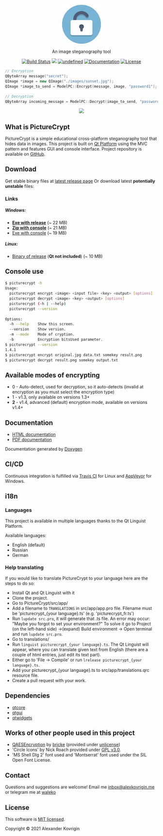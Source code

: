 <p align="center">
  <a href="https://alexkovrigin.me/PictureCrypt">
    <img alt="PictureCrypt" src="./src/app/icons/unlocked.png">
  </a>
</p>

<p align="center">
  An image steganography tool
</p>
<p align="center">
  <a href="https://travis-ci.com/github/waleko/PictureCrypt"><img alt="Build Status" src="https://travis-ci.com/waleko/PictureCrypt.svg?branch=master"></a>
  <a href="https://ci.appveyor.com/project/waleko/picturecrypt/branch/master"><img src="https://ci.appveyor.com/api/projects/status/qc0syxtjax4wnud7/branch/master?svg=true"/></a>
  <a href="https://ci.appveyor.com/project/waleko/picturecrypt/branch/master/tests"><img alt="undefined" src="https://img.shields.io/appveyor/tests/waleko/PictureCrypt/master.svg?style=flat"></a>
  <!--<a class="badge-align" href="https://www.codacy.com/app/waleko/PictureCrypt?utm_source=github.com&amp;utm_medium=referral&amp;utm_content=waleko/PictureCrypt&amp;utm_campaign=Badge_Grade"><img src="https://api.codacy.com/project/badge/Grade/c9106eb67e164d7d87de6d92448a3355"/></a>-->
  <!--<img alt="Chocolatey Version" src="https://img.shields.io/chocolatey/v/picturecrypt">-->
  <a href="https://waleko.github.io/PictureCrypt/docs"><img alt="Documentation" src="https://img.shields.io/badge/docs-available-brightgreen.svg"></a>
  <a href="https://github.com/waleko/PictureCrypt/blob/master/LICENSE"><img alt="License" src="https://img.shields.io/github/license/waleko/PictureCrypt.svg?style=flat"></a>
  <!--<a href="https://gitter.im/PictureCrypt/community"><img src="https://badges.gitter.im/waleko/PictureCrypt.png"/></a>-->
</p>


```cpp
// Encryption
QByteArray message("secret");
QImage *image = new QImage("./images/sunset.jpg");
QImage *image_to_send = ModelPC::Encrypt(message, image, "password1");

// Decryption
QByteArray incoming_message = ModelPC::Decrypt(image_to_send, "password1"); // "secret"
```

<p align="center">
  <img src="https://waleko.github.io/data/picturecrypt-screenshot.jpg"/>
</p>

## What is PictureCrypt
PictureCrypt is a simple educational cross-platform steganography tool that hides data in images.
This project is built on [Qt Platform](https://qt.io) using the MVC pattern and features GUI and console interface.
Project repository is available on [GitHub](https://github.com/waleko/PictureCrypt).

## Download
Get stable binary files at [latest release page](https://github.com/waleko/PictureCrypt/releases/latest)
Or download latest **potentially unstable** files:

### Links
##### Windows:
* [**Exe with release**](https://ci.appveyor.com/api/projects/waleko/picturecrypt/artifacts/src/PictureCrypt-setup.exe) (~ 22 MB)
* [**Zip with console**](https://ci.appveyor.com/api/projects/waleko/picturecrypt/artifacts/src/deploy/console.zip) (~ 21 MB)
* [Exe with console](https://ci.appveyor.com/api/projects/waleko/picturecrypt/artifacts/src/PictureCrypt-console-setup.exe) (~ 19 MB)

##### Linux:
* [Binary of release](https://github.com/waleko/PictureCrypt/raw/gh-pages/src/app/build/Release/PictureCrypt) (**Qt not included**) (~ 10 MB)


## Console use
```bash
$ picturecrypt -h
Usage:
  picturecrypt encrypt <image> <input file> <key> <output> [options]
  picturecrypt decrypt <image> <key> <output> [options]
  picturecrypt (-h | --help)
  picturecrypt --version

Options:
  -h --help    Show this screen.
  --version    Show version.
  -m --mode    Mode of cryption.
  -b           Encryption bitsUsed parameter.
$ picturecrypt --version
1.4.1
$ picturecrypt encrypt original.jpg data.txt somekey result.png
$ picturecrypt decrypt result.png somekey output.txt
```

## Available modes of encrypting
* 0 - Auto-detect, used for decryption, so it auto-detects (invalid at encryption as you must select the encryption type)
* 1 - v1.3, only available on versions 1.3+
* **2** - v1.4, advanced (default) encryption mode, available on versions v1.4+

## Documentation
* [HTML documentation](docs)
* [PDF documentation](https://github.com/waleko/PictureCrypt/raw/gh-pages/PictureCrypt-docs.pdf)

Documentation generated by [Doxygen](http://doxygen.nl)

## CI/CD
Continuous integration is fulfilled via [Travis CI](https://travis-ci.com/waleko/PictureCrypt) for Linux and [AppVeyor](https://ci.appveyor.com/project/waleko/picturecrypt) for Windows.

## i18n
### Languages
This project is available in multiple languages thanks to the Qt Linguist Platform.

Available languages:

- English (default)
- Russian
- German

### Help translating
If you would like to translate PictureCrypt to your language here are the steps to do so:

* Install Qt and Qt Linguist with it
* Clone the project.
* Go to PictureCrypt/src/app/
* Add a filename to `TRANSLATIONS` in src/app/app.pro file. Filename must be 'picturecrypt_{your language}.ts' (e.g. 'picturecrypt_fr.ts')
* Run `lupdate src.pro`, it will generate that .ts file. An error may occur: "Maybe you forgot to set your environment?" To solve it go to Project (on the left-hand side) ->(expand) Build environment -> Open terminal and run `lupdate src.pro`.
* Go to translations/
* Run `linguist picturecrypt_{your language}.ts`. The Qt Linguist will appear, where you can translate given text from English (there are a couple of html entries, just edit its text part).
* Either go to 'File -> Compile' or run `lrelease picturecrypt_{your language}.ts`.
* Add your picturecrypt_{your language}.ts to src/app/translations.qrc resource file.
* Create a pull request with your work.

## Dependencies
* [qtcore](https://doc.qt.io/qt-5.11/qtcore-index.html)
* [qtgui](http://doc.qt.io/archives/qt-4.8/qtgui-module.html)
* [qtwidgets](https://doc.qt.io/qt-5.11/qtwidgets-index.html)

## Works of other people used in this project
 * [QAESEncryption](https://github.com/bricke/Qt-AES) by [bricke](https://github.com/bricke/) (provided under [unlicense](https://unlicense.org/))
 * 'Circle Icons' by Nick Roach provided under [GPL v3.0](https://www.gnu.org/licenses/gpl-3.0.html).
 * 'MS Shell Dlg 2' font used and 'Montserrat' font used under the SIL Open Font License.

## Contact
Questions and suggestions are welcome!
Email me inbox@alexkovrigin.me or telegram me at [waleko](https://t.me/waleko)

## License
This software is [MIT licensed](./LICENSE).

Copyright © 2021 Alexander Kovrigin
